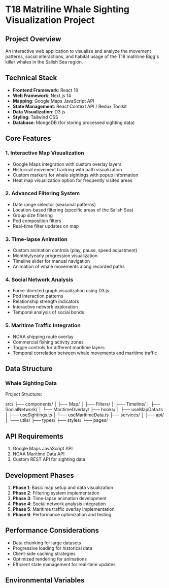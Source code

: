 # T18 Matriline Whale Sighting Visualization Project

## Project Overview
An interactive web application to visualize and analyze the movement patterns, social interactions, and habitat usage of the T18 matriline Bigg's killer whales in the Salish Sea region.

## Technical Stack
- **Frontend Framework**: React 18
- **Web Framework**: Next.js 14
- **Mapping**: Google Maps JavaScript API
- **State Management**: React Context API / Redux Toolkit
- **Data Visualization**: D3.js
- **Styling**: Tailwind CSS
- **Database**: MongoDB (for storing processed sighting data)

## Core Features

### 1. Interactive Map Visualization
- Google Maps integration with custom overlay layers
- Historical movement tracking with path visualization
- Custom markers for whale sightings with popup information
- Heat map visualization option for frequently visited areas

### 2. Advanced Filtering System
- Date range selector (seasonal patterns)
- Location-based filtering (specific areas of the Salish Sea)
- Group size filtering
- Pod composition filters
- Real-time filter updates on map

### 3. Time-lapse Animation
- Custom animation controls (play, pause, speed adjustment)
- Monthly/yearly progression visualization
- Timeline slider for manual navigation
- Animation of whale movements along recorded paths

### 4. Social Network Analysis
- Force-directed graph visualization using D3.js
- Pod interaction patterns
- Relationship strength indicators
- Interactive network exploration
- Temporal analysis of social bonds

### 5. Maritime Traffic Integration
- NOAA shipping route overlay
- Commercial fishing activity zones
- Toggle controls for different maritime layers
- Temporal correlation between whale movements and maritime traffic

## Data Structure

### Whale Sighting Data

Project Structure:

src/
├── components/
│ ├── Map/
│ ├── Filters/
│ ├── Timeline/
│ ├── SocialNetwork/
│ └── MaritimeOverlay/
├── hooks/
│ ├── useMapData.ts
│ ├── useSightings.ts
│ └── useMaritimeData.ts
├── services/
│ ├── api/
│ └── utils/
├── types/
├── styles/
└── pages/


## API Requirements
1. Google Maps JavaScript API
2. NOAA Maritime Data API
3. Custom REST API for sighting data

## Development Phases
1. **Phase 1**: Basic map setup and data visualization
2. **Phase 2**: Filtering system implementation
3. **Phase 3**: Time-lapse animation development
4. **Phase 4**: Social network analysis integration
5. **Phase 5**: Maritime traffic overlay implementation
6. **Phase 6**: Performance optimization and testing

## Performance Considerations
- Data chunking for large datasets
- Progressive loading for historical data
- Client-side caching strategies
- Optimized rendering for animations
- Efficient state management for real-time updates

## Environmental Variables